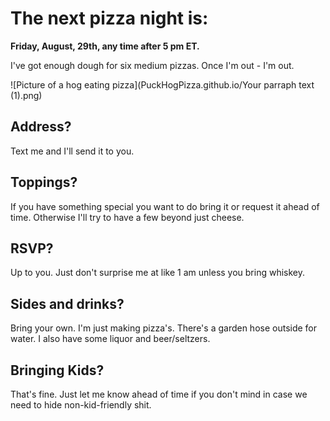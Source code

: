 # The next pizza night is:
**Friday, August, 29th, any time after 5 pm ET.**

I've got enough dough for six medium pizzas. Once I'm out - I'm out. 


![Picture of a hog eating pizza](PuckHogPizza.github.io/Your parraph text (1).png)

## Address?
Text me and I'll send it to you.

## Toppings?
If you have something special you want to do bring it or request it ahead of time. Otherwise I'll try to have a few beyond just cheese. 

## RSVP?
Up to you. Just don't surprise me at like 1 am unless you bring whiskey.

## Sides and drinks? 
Bring your own. I'm just making pizza's. There's a garden hose outside for water. I also have some liquor and beer/seltzers.

## Bringing Kids?
That's fine. Just let me know ahead of time if you don't mind in case we need to hide non-kid-friendly shit.

